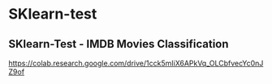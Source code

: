 # SKlearn-test

## SKlearn-Test - IMDB Movies Classification
https://colab.research.google.com/drive/1cck5mIiX6APkVq_OLCbfvecYc0nJZ9of
